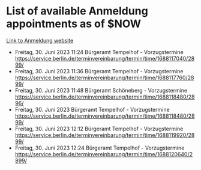 # List of available Anmeldung appointments as of $NOW
[Link to Anmeldung website](https://service.berlin.de/terminvereinbarung/termin/tag.php?termin=1&anliegen[]=120686&dienstleisterlist=122210,122217,327316,122219,327312,122227,327314,122231,327346,122243,327348,122254,122252,329742,122260,329745,122262,329748,122271,327278,122273,327274,122277,327276,330436,122280,327294,122282,327290,122284,327292,122291,327270,122285,327266,122286,327264,122296,327268,150230,329760,122297,327286,122294,327284,122312,329763,122314,329775,122304,327330,122311,327334,122309,327332,317869,122281,327352,122279,329772,122283,122276,327324,122274,327326,122267,329766,122246,327318,122251,327320,122257,327322,122208,327298,122226,327300&herkunft=http%3A%2F%2Fservice.berlin.de%2Fdienstleistung%2F120686%2F)
- Freitag, 30. Juni 2023 11:24 Bürgeramt Tempelhof - Vorzugstermine https://service.berlin.de/terminvereinbarung/termin/time/1688117040/2899/
- Freitag, 30. Juni 2023 11:36 Bürgeramt Tempelhof - Vorzugstermine https://service.berlin.de/terminvereinbarung/termin/time/1688117760/2899/
- Freitag, 30. Juni 2023 11:48 Bürgeramt Schöneberg - Vorzugstermine https://service.berlin.de/terminvereinbarung/termin/time/1688118480/2896/
- Freitag, 30. Juni 2023  Bürgeramt Tempelhof - Vorzugstermine https://service.berlin.de/terminvereinbarung/termin/time/1688118480/2899/
- Freitag, 30. Juni 2023 12:12 Bürgeramt Tempelhof - Vorzugstermine https://service.berlin.de/terminvereinbarung/termin/time/1688119920/2899/
- Freitag, 30. Juni 2023 12:24 Bürgeramt Tempelhof - Vorzugstermine https://service.berlin.de/terminvereinbarung/termin/time/1688120640/2899/
